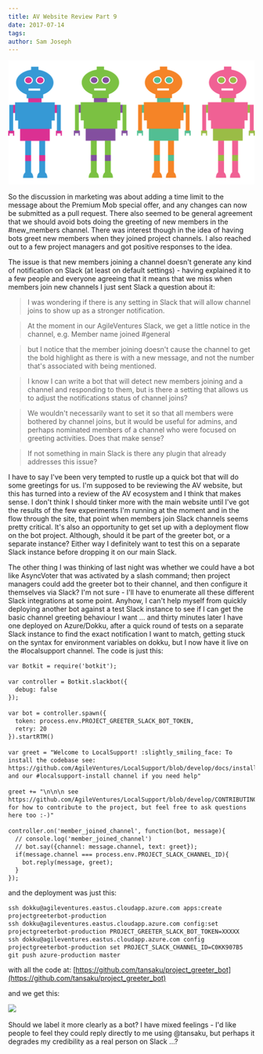 ```yaml
---
title: AV Website Review Part 9
date: 2017-07-14
tags: 
author: Sam Joseph
---
```


![robots](/images/robots.png)

So the discussion in marketing was about adding a time limit to the message about the Premium Mob special offer, and any changes can now be submitted as a pull request.  There also seemed to be general agreement that we should avoid bots doing the greeting of new members in the #new_members channel.  There was interest though in the idea of having bots greet new members when they joined project channels.  I also reached out to a few project managers and got positive responses to the idea.

The issue is that new members joining a channel doesn't generate any kind of notification on Slack (at least on default settings) - having explained it to a few people and everyone agreeing that it means that we miss when members join new channels I just sent Slack a question about it:

> I was wondering if there is any setting in Slack that will allow channel joins to show up as a stronger notification.

> At the moment in our AgileVentures Slack, we get a little notice in the channel, e.g. Member name joined #general

> but I notice that the member joining doesn't cause the channel to get the bold highlight as there is with a new message, and not the number that's associated with being mentioned.

> I know I can write a bot that will detect new members joining and a channel and responding to them, but is there a setting that allows us to adjust the notifications status of channel joins?

> We wouldn't necessarily want to set it so that all members were bothered by channel joins, but it would be useful for admins, and perhaps nominated members of a channel who were focused on greeting activities.  Does that make sense?

> If not something in main Slack is there any plugin that already addresses this issue?

I have to say I've been very tempted to rustle up a quick bot that will do some greetings for us.  I'm supposed to be reviewing the AV website, but this has turned into a review of the AV ecosystem and I think that makes sense.  I don't think I should tinker more with the main website until I've got the results of the few experiments I'm running at the moment and in the flow through the site, that point when members join Slack channels seems pretty critical.  It's also an opportunity to get set up with a deployment flow on the bot project.  Although, should it be part of the greeter bot, or a separate instance?  Either way I definitely want to test this on a separate Slack instance before dropping it on our main Slack.

The other thing I was thinking of last night was whether we could have a bot like AsyncVoter that was activated by a slash command; then project managers could add the greeter bot to their channel, and then configure it themselves via Slack?  I'm not sure - I'll have to enumerate all these different Slack integrations at some point.  Anyhow, I can't help myself from quickly deploying another bot against a test Slack instance to see if I can get the basic channel greeting behaviour I want ... and thirty minutes later I have one deployed on Azure/Dokku, after a quick round of tests on a separate Slack instance to find the exact notification I want to match, getting stuck on the syntax for environment variables on dokku, but I now have it live on the #localsupport channel.  The code is just this:

```
var Botkit = require('botkit');

var controller = Botkit.slackbot({
  debug: false
});

var bot = controller.spawn({
  token: process.env.PROJECT_GREETER_SLACK_BOT_TOKEN,
  retry: 20
}).startRTM()

var greet = "Welcome to LocalSupport! :slightly_smiling_face: To install the codebase see: https://github.com/AgileVentures/LocalSupport/blob/develop/docs/installation.md#installation and our #localsupport-install channel if you need help"

greet += "\n\n\n see https://github.com/AgileVentures/LocalSupport/blob/develop/CONTRIBUTING.md for how to contribute to the project, but feel free to ask questions here too :-)"

controller.on('member_joined_channel', function(bot, message){
  // console.log('member_joined_channel')
  // bot.say({channel: message.channel, text: greet});
  if(message.channel === process.env.PROJECT_SLACK_CHANNEL_ID){
    bot.reply(message, greet);
  }
});
```

and the deployment was just this:

```
ssh dokku@agileventures.eastus.cloudapp.azure.com apps:create projectgreeterbot-production
ssh dokku@agileventures.eastus.cloudapp.azure.com config:set projectgreeterbot-production PROJECT_GREETER_SLACK_BOT_TOKEN=XXXXX
ssh dokku@agileventures.eastus.cloudapp.azure.com config projectgreeterbot-production set PROJECT_SLACK_CHANNEL_ID=C0KK907B5
git push azure-production master
```

with all the code at: [https://github.com/tansaku/project_greeter_bot](https://github.com/tansaku/project_greeter_bot)

and we get this:

![](https://www.dropbox.com/s/tunznnlxylbjteo/Screenshot%202017-07-14%2010.32.58.png?dl=1)

Should we label it more clearly as a bot?  I have mixed feelings - I'd like people to feel they could reply directly to me using @tansaku, but perhaps it degrades my credibility as a real person on Slack ...?
